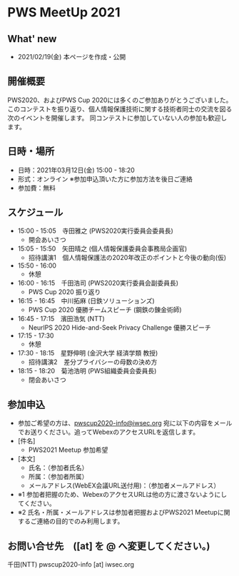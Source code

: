 # PWS MeetUp 2021

## What' new
- 2021/02/19(金) 本ページを作成・公開

## 開催概要
PWS2020、およびPWS Cup 2020には多くのご参加ありがとうございました。
このコンテストを振り返り、個人情報保護技術に関する技術者同士の交流を図る次のイベントを開催します。
同コンテストに参加していない人の参加も歓迎します。

## 日時・場所
- 日時：2021年03月12日(金) 15:00 - 18:20
- 形式：オンライン ※参加申込頂いた方に参加方法を後日ご連絡
- 参加費：無料

## スケジュール
- 15:00 - 15:05　寺田雅之 (PWS2020実行委員会委員長)
    - 開会あいさつ
- 15:05 - 15:50　矢田晴之 (個人情報保護委員会事務局企画官)
    - 招待講演1　個人情報保護法の2020年改正のポイントと今後の動向(仮)
- 15:50 - 16:00
    - 休憩
- 16:00 - 16:15　千田浩司 (PWS2020実行委員会副委員長)
    - PWS Cup 2020 振り返り
- 16:15 - 16:45　中川拓麻 (日鉄ソリューションズ)
    - PWS Cup 2020 優勝チームスピーチ (鋼鉄の錬金術師)
- 16:45 - 17:15　濱田浩気 (NTT)
    - NeurlPS 2020 Hide-and-Seek Privacy Challenge 優勝スピーチ
- 17:15 - 17:30
    - 休憩
- 17:30 - 18:15　星野伸明 (金沢大学 経済学類 教授)
    - 招待講演2　差分プライバシーの母数の決め方
- 18:15 - 18:20　菊池浩明 (PWS組織委員会委員長)
    - 閉会あいさつ


## 参加申込
- 参加ご希望の方は、pwscup2020-info@iwsec.org 宛に以下の内容をメールでお送りください。追ってWebexのアクセスURLを返信します。
- [件名]
    - PWS2021 Meetup 参加希望
- [本文]
    - 氏名：（参加者氏名）
    - 所属：（参加者所属）
    - メールアドレス(WebEX会議URL送付用)：（参加者メールアドレス）  
- ※1 参加者把握のため、WebexのアクセスURLは他の方に渡さないようにしてください。
- ※2 氏名・所属・メールアドレスは参加者把握およびPWS2021 Meetupに関するご連絡の目的でのみ利用します。


## お問い合せ先　([at] を @ へ変更してください。)
千田(NTT)  pwscup2020-info [at] iwsec.org
